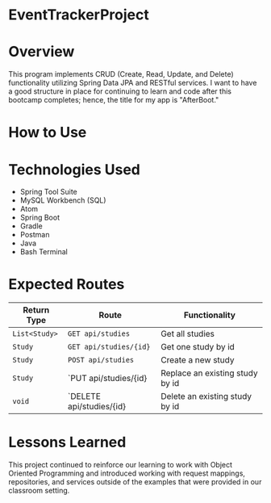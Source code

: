 # EventTrackerProject

# Overview

This program implements CRUD (Create, Read, Update, and Delete) functionality utilizing Spring Data JPA and RESTful services.  I want to have a good structure in place for continuing to learn and code after this bootcamp completes; hence, the title for my app is "AfterBoot."  

# How to Use

# Technologies Used

* Spring Tool Suite
* MySQL Workbench (SQL)
* Atom
* Spring Boot
* Gradle
* Postman
* Java
* Bash Terminal

# Expected Routes

| Return Type  | Route                | Functionality                   |
|--------------|----------------------|---------------------------------|
|`List<Study>` |`GET api/studies`     | Get all studies                 |
|`Study`       |`GET api/studies/{id}`| Get one study by id             |
|`Study`       |`POST api/studies`    | Create a new study              |
|`Study`       |`PUT api/studies/{id} | Replace an existing study by id |
|`void`        |`DELETE api/studies/{id}| Delete an existing study by id|
# Lessons Learned

This project continued to reinforce our learning to work with Object Oriented Programming and introduced working with request mappings, repositories, and services outside of the examples that were provided in our classroom setting.
